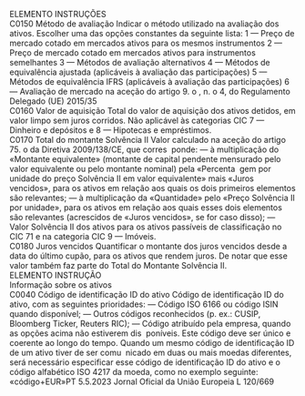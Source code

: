  
ELEMENTO  INSTRUÇÕES  
C0150  Método de avaliação  Indicar o método utilizado na avaliação dos ativos. Escolher uma das opções 
constantes da seguinte lista: 
1 — Preço de mercado cotado em mercados ativos para os mesmos instrumentos 
2 — Preço de mercado cotado em mercados ativos para instrumentos semelhantes 
3 — Métodos de avaliação alternativos 
4 — Métodos de equivalência ajustada (aplicáveis à avaliação das participações) 
5 — Métodos de equivalência IFRS (aplicáveis à avaliação das participações) 
6 — Avaliação de mercado na aceção do artigo 9.  o , n.  o 4, do Regulamento 
Delegado (UE) 2015/35  
C0160  Valor de aquisição  Total do valor de aquisição dos ativos detidos, em valor limpo sem juros corridos. 
Não aplicável às categorias CIC 7 — Dinheiro e depósitos e 8 — Hipotecas e 
empréstimos.  
C0170  Total do montante Solvência II  Valor calculado na aceção do artigo 75.  o da Diretiva 2009/138/CE, que corres ­
ponde: 
— à multiplicação do «Montante equivalente» (montante de capital pendente 
mensurado pelo valor equivalente ou pelo montante nominal) pela «Percenta ­
gem por unidade do preço Solvência II em valor equivalente» mais «Juros 
vencidos», para os ativos em relação aos quais os dois primeiros elementos 
são relevantes; 
— à multiplicação da «Quantidade» pelo «Preço Solvência II por unidade», para os 
ativos em relação aos quais esses dois elementos são relevantes (acrescidos de 
«Juros vencidos», se for caso disso); 
— Valor Solvência II dos ativos para os ativos passíveis de classificação no CIC 
71 e na categoria CIC 9 — Imóveis.  
C0180  Juros vencidos  Quantificar o montante dos juros vencidos desde a data do último cupão, para os 
ativos que rendem juros. De notar que esse valor também faz parte do Total do 
Montante Solvência II.  
ELEMENTO  INSTRUÇÃO  
Informação sobre os ativos  
C0040  Código de identificação ID do 
ativo  Código de identificação ID do ativo, com as seguintes prioridades: 
— Código ISO 6166 ou código ISIN quando disponível; 
— Outros códigos reconhecidos (p. ex.: CUSIP, Bloomberg Ticker, Reuters RIC); 
— Código atribuído pela empresa, quando as opções acima não estiverem dis ­
poníveis. Este código deve ser único e coerente ao longo do tempo. 
Quando um mesmo código de identificação ID de um ativo tiver de ser comu ­
nicado em duas ou mais moedas diferentes, será necessário especificar esse código 
de identificação ID do ativo e o código alfabético ISO 4217 da moeda, como no 
exemplo seguinte: «código+EUR»PT  5.5.2023 Jornal Oficial da União Europeia L 120/669